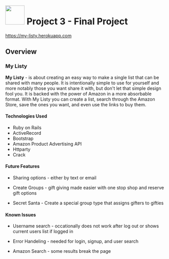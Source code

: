 # <img src="https://cloud.githubusercontent.com/assets/7833470/10899314/63829980-8188-11e5-8cdd-4ded5bcb6e36.png" height="60"> Project 3 - Final Project

https://my-listy.herokuapp.com

## Overview

### My Listy

  **My Listy** - is about creating an easy way to make a single list that can be shared with many people. It is intentionally simple to use for yourself and more notably those you want share it with, but don't let that simple design fool you. It is backed with the power of Amazon in a more absorbable format. With My Listy you can create a list, search through the Amazon Store, save the ones you want, and even use the links to buy them.

#### Technologies Used

  * Ruby on Rails
  * ActiveRecord
  * Bootstrap    
  * Amazon Product Advertising API
  * Httparty    
  * Crack

#### Future Features

* Sharing options - either by text or email

* Create Groups - gift giving made easier with one stop shop and reserve gift options

* Secret Santa - Create a special group type that assigns gifters to gifties

#### Known Issues

* Username search - occationally does not work after log out or shows current users list if logged in

* Error Handeling - needed for login, signup, and user search

* Amazon Search - some results break the page
